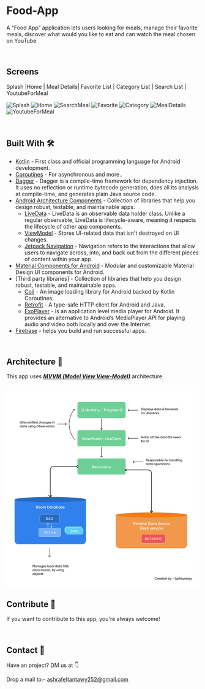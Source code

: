 # Food-App
A “Food App” application lets users looking for meals, manage their favorite meals, discover what would you like to eat and can watch the meal chosen on YouTube

<br />

## Screens
Splash |Home | Meal Details| Favorite List | Category List | Search List | YoutubeForMeal   

![Splash](https://user-images.githubusercontent.com/31374697/167314086-dd779200-e418-479c-9808-6e5723a6f8aa.jpeg)
![Home](https://user-images.githubusercontent.com/31374697/167314138-b76c4bfc-a23e-4a76-a5de-52666f95a4a2.jpeg)
![SearchMeal](https://user-images.githubusercontent.com/31374697/167314177-0804584d-3244-4da9-ba24-07646b1ca6eb.jpeg)
![Favorite](https://user-images.githubusercontent.com/31374697/167314137-64ffd811-8349-452c-b3c8-e44d5c0ea01b.jpeg)
![Category](https://user-images.githubusercontent.com/31374697/167315699-b48fee9f-6542-43f6-8744-bfa8b8c58a41.jpeg)
![MealDetails](https://user-images.githubusercontent.com/31374697/167315604-0e0b0534-20c9-484e-b56d-d97fa241dea6.jpeg)
![YoutubeForMeal](https://user-images.githubusercontent.com/31374697/167314092-b745fa0d-d686-4956-9477-03ff144f6a08.jpeg)

<br />





## Built With 🛠
- [Kotlin](https://kotlinlang.org/) - First class and official programming language for Android development.
- [Coroutines](https://kotlinlang.org/docs/reference/coroutines-overview.html) - For asynchronous and more..
- [Dagger](https://developer.android.com/training/dependency-injection/dagger-android) - Dagger is a compile-time framework for dependency injection. It uses no reflection or runtime bytecode generation, does all its analysis at compile-time, and generates plain Java source code.
- [Android Architecture Components](https://developer.android.com/topic/libraries/architecture) - Collection of libraries that help you design robust, testable, and maintainable apps.
  - [LiveData](https://developer.android.com/topic/libraries/architecture/livedata) - LiveData is an observable data holder class. Unlike a regular observable, LiveData is lifecycle-aware, meaning it respects the lifecycle of other app components.
  - [ViewModel](https://developer.android.com/topic/libraries/architecture/viewmodel) - Stores UI-related data that isn't destroyed on UI changes.
  - [Jetpack Navigation](https://developer.android.com/guide/navigation) - Navigation refers to the interactions that allow users to navigate across, into, and back out from the different pieces of content within your app
- [Material Components for Android](https://github.com/material-components/material-components-android) - Modular and customizable Material Design UI components for Android.
- [Third party libraries] - Collection of libraries that help you design robust, testable, and maintainable apps.
   - [Coil](https://coil-kt.github.io/coil/) - An image loading library for Android backed by Kotlin Coroutines.
   - [Retrofit](https://square.github.io/retrofit/) - A type-safe HTTP client for Android and Java.
   - [ExoPlayer](https://developer.android.com/guide/topics/media/exoplayer) - is an application level media player for Android. It provides an alternative to Android’s MediaPlayer API for playing audio and video both locally and over the Internet.
- [Firebase](https://firebase.google.com/) - helps you build and run successful apps.

<br />

## Architecture 🗼
This app uses [***MVVM (Model View View-Model)***](https://developer.android.com/jetpack/docs/guide#recommended-app-arch) architecture.

![](https://github.com/TheCodeMonks/TopCorn2/blob/master/extras/arch.jpg)

## Contribute 🤝
If you want to contribute to this app, you're always welcome!

<br>

## Contact 📩
Have an project? DM us at 👇

Drop a mail to:- ashrafeltantawy252@gmail.com

<br>

<br />









